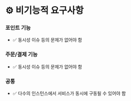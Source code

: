 # ⚙️ 비기능적 요구사항

### 포인트 기능
- ✅ 동시성 이슈 등의 문제가 없어야 함

### 주문/결제 기능
- ✅ 동시성 이슈 등의 문제가 없어야 함

### 공통
- ✅ 다수의 인스턴스에서 서비스가 동시에 구동될 수 있어야 함 